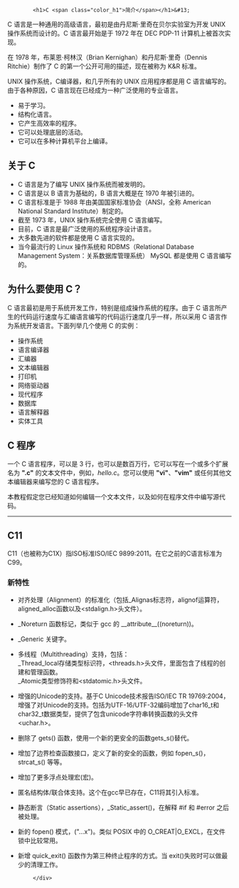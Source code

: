 <!DOCTYPE html>
<html lang="zh-CN">
<head>
<meta charset="UTF-8">
<title>C 简介</title>
</head>
<body>
<div class="article-intro" id="content">
			
			<h1>C <span class="color_h1">简介</span></h1>&#13;
&#13;
<div class="tutintro">&#13;
<p>C 语言是一种通用的高级语言，最初是由丹尼斯·里奇在贝尔实验室为开发 UNIX 操作系统而设计的。C 语言最开始是于 1972 年在 DEC PDP-11 计算机上被首次实现。</p>&#13;
<p>在 1978 年，布莱恩·柯林汉（Brian Kernighan）和丹尼斯·里奇（Dennis Ritchie）制作了 C 的第一个公开可用的描述，现在被称为 K&amp;R 标准。&#13;
</p>&#13;
<p>UNIX 操作系统，C编译器，和几乎所有的 UNIX 应用程序都是用 C 语言编写的。由于各种原因，C 语言现在已经成为一种广泛使用的专业语言。</p>&#13;
<ul class="list">&#13;
<li>易于学习。</li>&#13;
<li>结构化语言。</li>&#13;
<li>它产生高效率的程序。</li>&#13;
<li>它可以处理底层的活动。</li>&#13;
<li>它可以在多种计算机平台上编译。</li>&#13;
</ul>&#13;
</div>&#13;
&#13;
<h2 class="tutheader">关于 C</h2>&#13;
<ul class="list">&#13;
<li>C 语言是为了编写 UNIX 操作系统而被发明的。</li>&#13;
<li>C 语言是以 B 语言为基础的，B 语言大概是在 1970 年被引进的。</li>&#13;
<li>C 语言标准是于 1988 年由美国国家标准协会（ANSI，全称 American National Standard Institute）制定的。</li>&#13;
<li>截至 1973 年，UNIX 操作系统完全使用 C 语言编写。</li>&#13;
<li>目前，C 语言是最广泛使用的系统程序设计语言。</li>&#13;
<li>大多数先进的软件都是使用 C 语言实现的。</li>&#13;
<li>当今最流行的 Linux 操作系统和 RDBMS（Relational Database Management System：关系数据库管理系统） MySQL 都是使用 C 语言编写的。</li>&#13;
</ul>&#13;
&#13;
<h2 class="tutheader">为什么要使用 C？</h2>&#13;
<p>C 语言最初是用于系统开发工作，特别是组成操作系统的程序。由于 C 语言所产生的代码运行速度与汇编语言编写的代码运行速度几乎一样，所以采用 C 语言作为系统开发语言。下面列举几个使用 C 的实例：</p>&#13;
<ul class="list">&#13;
<li>操作系统</li>&#13;
<li>语言编译器</li>&#13;
<li>汇编器</li>&#13;
<li>文本编辑器</li>&#13;
<li>打印机</li>&#13;
<li>网络驱动器</li>&#13;
<li>现代程序</li>&#13;
<li>数据库</li>&#13;
<li>语言解释器</li>&#13;
<li>实体工具</li>&#13;
</ul>&#13;
&#13;
<h2 class="tutheader">C 程序</h2>&#13;
<p>一个 C 语言程序，可以是 3 行，也可以是数百万行，它可以写在一个或多个扩展名为 <b>".c"</b> 的文本文件中，例如，<i>hello.c</i>。您可以使用 <b>"vi"</b>、<b>"vim"</b> 或任何其他文本编辑器来编写您的 C 语言程序。</p>&#13;
<p>本教程假定您已经知道如何编辑一个文本文件，以及如何在程序文件中编写源代码。</p>&#13;
<hr/>&#13;
<h2>C11</h2>&#13;
<p>C11（也被称为C1X）指ISO标准ISO/IEC 9899:2011。在它之前的C语言标准为C99。</p>&#13;
<h3>新特性</h3><ul><li>&#13;
<p>对齐处理（Alignment）的标准化（包括_Alignas标志符，alignof运算符，aligned_alloc函数以及&lt;stdalign.h&gt;头文件）。</p></li><li><p>&#13;
_Noreturn 函数标记，类似于 gcc 的 __attribute__((noreturn))。</p></li><li><p>&#13;
_Generic 关键字。</p></li><li><p>&#13;
多线程（Multithreading）支持，包括：<br/>&#13;
_Thread_local存储类型标识符，&lt;threads.h&gt;头文件，里面包含了线程的创建和管理函数。<br/>&#13;
_Atomic类型修饰符和&lt;stdatomic.h&gt;头文件。</p></li><li><p>&#13;
增强的Unicode的支持。基于C Unicode技术报告ISO/IEC TR 19769:2004，增强了对Unicode的支持。包括为UTF-16/UTF-32编码增加了char16_t和char32_t数据类型，提供了包含unicode字符串转换函数的头文件&lt;uchar.h&gt;。</p></li><li><p>&#13;
删除了 gets() 函数，使用一个新的更安全的函数gets_s()替代。</p></li><li><p>&#13;
增加了边界检查函数接口，定义了新的安全的函数，例如 fopen_s()，strcat_s() 等等。</p></li><li><p>&#13;
增加了更多浮点处理宏(宏)。</p></li><li><p>&#13;
匿名结构体/联合体支持。这个在gcc早已存在，C11将其引入标准。</p></li><li><p>&#13;
静态断言（Static assertions），_Static_assert()，在解释 #if 和 #error 之后被处理。</p></li><li><p>&#13;
新的 fopen() 模式，("…x")。类似 POSIX 中的 O_CREAT|O_EXCL，在文件锁中比较常用。</p></li><li><p>&#13;
新增 quick_exit() 函数作为第三种终止程序的方式。当 exit()失败时可以做最少的清理工作。</p></li></ul>			<!-- 其他扩展 -->
						
			</div>
			
		
</body>
</html>